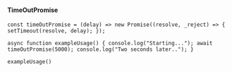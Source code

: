 #### TimeOutPromise
    
    const timeOutPromise = (delay) => new Promise((resolve, _reject) => { setTimeout(resolve, delay); });
    
    async function exampleUsage() { console.log("Starting..."); await timeOutPromise(5000); console.log("Two seconds later.."); }
    
    exampleUsage()
